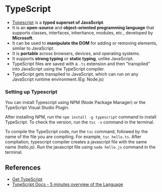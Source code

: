 # TypeScript

* [Typescript](https://www.typescriptlang.org/) is a **typed superset of JavaScript**. 
* It is an **open-source** and  **object-oriented programming language** that supports classes, interfaces, inheritance, modules, etc., developed by **Microsoft**. 
* It can be used to **manipulate the DOM** for adding or removing elements, similar to JavaScript. 
* It is **portable** across browsers, devices, and operating systems.
* It supports **strong typing** or **static typing**, unlike JavaScript. 
* TypeScript files are saved with a `.ts` extension and then "transpiled" into JavaScript using the TypeScript compiler. 
* TypeScript gets transpiled to JavaScript, which can run on any JavaScript runtime environment.(Eg: Node.js)

### Setting up Typescript

You can install Typescript using NPM (Node Package Manager) or the TypeScript Visual Studio Plugin.

After installing NPM, run the `npm install -g typescript` command to install TypeScript. To check the version, run the `tsc -v` command in the terminal. 

To compile the TypeScript code, run the `tsc` command, followed by the name of the file you are compiling. For example, `tsc hello.ts`. After compliation, typescript compiler creates a javascript file with the same name (hello.js). Run the javascript file using `node hello.js` command in the terminal. 


## References

* [Get TypeScript](https://www.typescriptlang.org/#download-links)
* [TypeScript Docs - 5 minutes overview of the Language](https://www.typescriptlang.org/docs/handbook/typescript-in-5-minutes.html)
